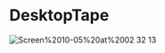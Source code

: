 # DesktopTape
![Screen%2010-05%20at%2002 32 13](https://github.com/user-attachments/assets/88c6e5e7-0919-4502-86e7-c6255964e874)

